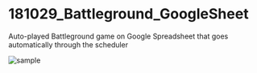 # 181029_Battleground_GoogleSheet
Auto-played Battleground game on Google Spreadsheet that goes automatically through the scheduler

![sample](https://user-images.githubusercontent.com/84055731/201952732-d0a03108-91d5-40ac-9880-9fe454edd4ae.gif)
